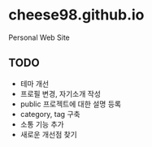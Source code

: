 # cheese98.github.io
Personal Web Site

## TODO
* 테마 개선
* 프로필 변경, 자기소개 작성
* public 프로젝트에 대한 설명 등록
* category, tag 구축
* 소통 기능 추가
* 새로운 개선점 찾기